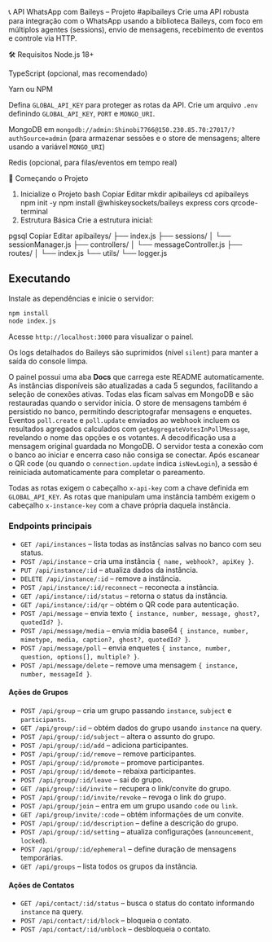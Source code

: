 📞 API WhatsApp com Baileys – Projeto #apibaileys
Crie uma API robusta para integração com o WhatsApp usando a biblioteca Baileys,
 com foco em múltiplos agentes (sessions), envio de mensagens, recebimento de eventos e controle via HTTP.

🛠️ Requisitos
Node.js 18+

TypeScript (opcional, mas recomendado)

Yarn ou NPM

Defina `GLOBAL_API_KEY` para proteger as rotas da API.
Crie um arquivo `.env` definindo `GLOBAL_API_KEY`, `PORT` e `MONGO_URI`.

MongoDB em `mongodb://admin:Shinobi7766@150.230.85.70:27017/?authSource=admin` (para armazenar sessões e o store de mensagens; altere usando a variável `MONGO_URI`)

Redis (opcional, para filas/eventos em tempo real)

🚀 Começando o Projeto
1. Inicialize o Projeto
bash
Copiar
Editar
mkdir apibaileys
cd apibaileys
npm init -y
npm install @whiskeysockets/baileys express cors qrcode-terminal
2. Estrutura Básica
Crie a estrutura inicial:

pgsql
Copiar
Editar
apibaileys/
├── index.js
├── sessions/
│   └── sessionManager.js
├── controllers/
│   └── messageController.js
├── routes/
│   └── index.js
└── utils/
    └── logger.js

## Executando

Instale as dependências e inicie o servidor:

```bash
npm install
node index.js
```

Acesse `http://localhost:3000` para visualizar o painel.

Os logs detalhados do Baileys são suprimidos (nível `silent`) para manter a
saída do console limpa.

 O painel possui uma aba **Docs** que carrega este README automaticamente.
 As instâncias disponíveis são atualizadas a cada 5 segundos, facilitando a seleção de conexões ativas. Todas elas ficam salvas em MongoDB e são restauradas quando o servidor inicia. O store de mensagens também é persistido no banco, permitindo descriptografar mensagens e enquetes. Eventos `poll.create` e `poll.update` enviados ao webhook incluem os resultados agregados calculados com `getAggregateVotesInPollMessage`, revelando o nome das opções e os votantes. A decodificação usa a mensagem original guardada no MongoDB. O servidor testa a conexão com o banco ao iniciar e encerra caso não consiga se conectar.
 Após escanear o QR code (ou quando o `connection.update` indica `isNewLogin`), a sessão é reiniciada automaticamente para completar o pareamento.

Todas as rotas exigem o cabeçalho `x-api-key` com a chave definida em `GLOBAL_API_KEY`. As rotas que manipulam uma instância também exigem o cabeçalho `x-instance-key` com a chave própria daquela instância.

### Endpoints principais

- `GET /api/instances` – lista todas as instâncias salvas no banco com seu status.
- `POST /api/instance` – cria uma instância `{ name, webhook?, apiKey }`.
- `PUT /api/instance/:id` – atualiza dados da instância.
- `DELETE /api/instance/:id` – remove a instância.
- `POST /api/instance/:id/reconnect` – reconecta a instância.
- `GET /api/instance/:id/status` – retorna o status da instância.
- `GET /api/instance/:id/qr` – obtém o QR code para autenticação.
- `POST /api/message` – envia texto `{ instance, number, message, ghost?, quotedId? }`.
- `POST /api/message/media` – envia mídia base64 `{ instance, number, mimetype, media, caption?, ghost?, quotedId? }`.
- `POST /api/message/poll` – envia enquetes `{ instance, number, question, options[], multiple? }`.
- `POST /api/message/delete` – remove uma mensagem `{ instance, number, messageId }`.

#### Ações de Grupos

- `POST /api/group` – cria um grupo passando `instance`, `subject` e `participants`.
- `GET /api/group/:id` – obtém dados do grupo usando `instance` na query.
- `POST /api/group/:id/subject` – altera o assunto do grupo.
- `POST /api/group/:id/add` – adiciona participantes.
- `POST /api/group/:id/remove` – remove participantes.
- `POST /api/group/:id/promote` – promove participantes.
- `POST /api/group/:id/demote` – rebaixa participantes.
- `POST /api/group/:id/leave` – sai do grupo.
- `GET /api/group/:id/invite` – recupera o link/convite do grupo.
- `POST /api/group/:id/invite/revoke` – revoga o link do grupo.
- `POST /api/group/join` – entra em um grupo usando `code` ou `link`.
- `GET /api/group/invite/:code` – obtém informações de um convite.
- `POST /api/group/:id/description` – define a descrição do grupo.
- `POST /api/group/:id/setting` – atualiza configurações (`announcement`, `locked`).
- `POST /api/group/:id/ephemeral` – define duração de mensagens temporárias.
- `GET /api/groups` – lista todos os grupos da instância.

#### Ações de Contatos
- `GET /api/contact/:id/status` – busca o status do contato informando `instance` na query.
- `POST /api/contact/:id/block` – bloqueia o contato.
- `POST /api/contact/:id/unblock` – desbloqueia o contato.
